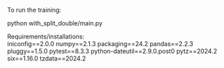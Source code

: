 To run the training: 

python with_split_double/main.py


Requirements/installations: \
iniconfig==2.0.0
numpy==2.1.3
packaging==24.2
pandas==2.2.3
pluggy==1.5.0
pytest==8.3.3
python-dateutil==2.9.0.post0
pytz==2024.2
six==1.16.0
tzdata==2024.2
